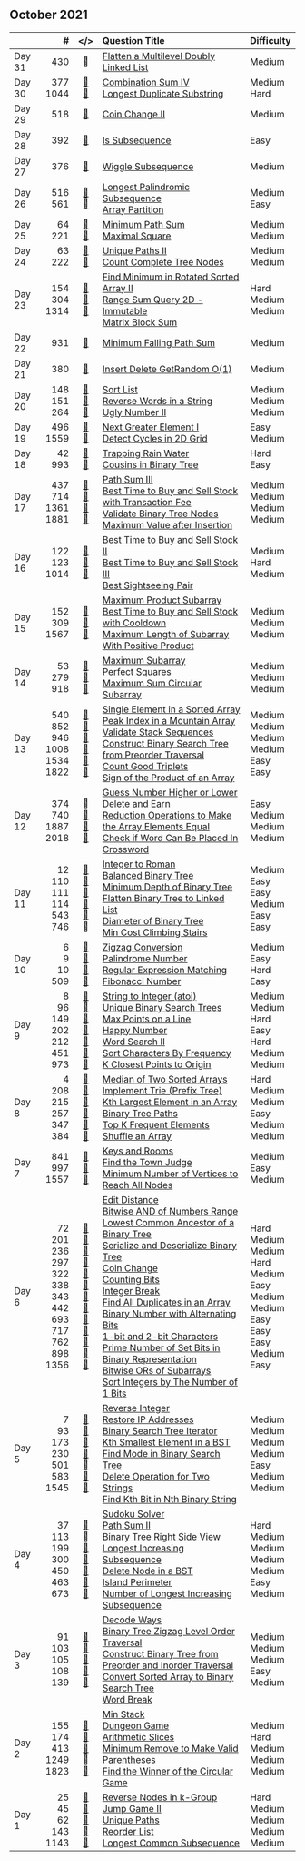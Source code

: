 ## October 2021

||#|</>|Question Title|Difficulty|
|:--|--:|:-:|:--|:--|
|Day 31|430|[📎](../src/q_401_450/q0430.cc)|[Flatten a Multilevel Doubly Linked List](https://leetcode.com/problems/flatten-a-multilevel-doubly-linked-list/)|Medium|
|Day 30|377<br>1044|[📎](../src/q_351_400/q0377.cc)<br>[📎](../src/q_1001_1050/q1044.cc)|[Combination Sum IV](https://leetcode.com/problems/combination-sum-iv/)<br>[Longest Duplicate Substring](https://leetcode.com/problems/longest-duplicate-substring/)|Medium<br>Hard|
|Day 29|518|[📎](../src/q_501_550/q0518.cc)|[Coin Change II](https://leetcode.com/problems/coin-change-ii/)|Medium|
|Day 28|392|[📎](../src/q_351_400/q0392.cc)|[Is Subsequence](https://leetcode.com/problems/is-subsequence/)|Easy|
|Day 27|376|[📎](../src/q_351_400/q0376.cc)|[Wiggle Subsequence](https://leetcode.com/problems/wiggle-subsequence/)|Medium|
|Day 26|516<br>561|[📎](../src/q_501_550/q0516.cc)<br>[📎](../src/q_551_600/q0561.cc)|[Longest Palindromic Subsequence](https://leetcode.com/problems/longest-palindromic-subsequence/)<br>[Array Partition](https://leetcode.com/problems/array-partition/)|Medium<br>Easy|
|Day 25|64<br>221|[📎](../src/q_51_100/q0064.cc)<br>[📎](../src/q_201_250/q0221.cc)|[Minimum Path Sum](https://leetcode.com/problems/minimum-path-sum/)<br>[Maximal Square](https://leetcode.com/problems/maximal-square/)|Medium<br>Medium|
|Day 24|63<br>222|[📎](../src/q_51_100/q0063.cc)<br>[📎](../src/q_201_250/q0222.cc)|[Unique Paths II](https://leetcode.com/problems/unique-paths-ii/)<br>[Count Complete Tree Nodes](https://leetcode.com/problems/count-complete-tree-nodes/)|Medium<br>Medium|
|Day 23|154<br>304<br>1314|[📎](../src/q_151_200/q0154.cc)<br>[📎](../src/q_301_350/q0304.cc)<br>[📎](../src/q_1301_1350/q1314.cc)|[Find Minimum in Rotated Sorted Array II](https://leetcode.com/problems/find-minimum-in-rotated-sorted-array-ii/)<br>[Range Sum Query 2D - Immutable](https://leetcode.com/problems/range-sum-query-2d-immutable/)<br>[Matrix Block Sum](https://leetcode.com/problems/matrix-block-sum/)|Hard<br>Medium<br>Medium|
|Day 22|931|[📎](../src/q_901_950/q0931.cc)|[Minimum Falling Path Sum](https://leetcode.com/problems/minimum-falling-path-sum/)|Medium|
|Day 21|380|[📎](../src/q_351_400/q0380.cc)|[Insert Delete GetRandom O(1)](https://leetcode.com/problems/insert-delete-getrandom-o1/)|Medium|
|Day 20|148<br>151<br>264|[📎](../src/q_101_150/q0148.cc)<br>[📎](../src/q_151_200/q0151.cc)<br>[📎](../src/q_251_300/q0264.cc)|[Sort List](https://leetcode.com/problems/sort-list/)<br>[Reverse Words in a String](https://leetcode.com/problems/reverse-words-in-a-string/)<br>[Ugly Number II](https://leetcode.com/problems/ugly-number-ii/)|Medium<br>Medium<br>Medium|
|Day 19|496<br>1559|[📎](../src/q_451_500/q0496.cc)<br>[📎](../src/q_1551_1600/q1559.cc)|[Next Greater Element I](https://leetcode.com/problems/next-greater-element-i/)<br>[Detect Cycles in 2D Grid](https://leetcode.com/problems/detect-cycles-in-2d-grid/)|Easy<br>Medium|
|Day 18|42<br>993|[📎](../src/q_1_50/q0042.cc)<br>[📎](../src/q_951_1000/q0993.cc)|[Trapping Rain Water](https://leetcode.com/problems/trapping-rain-water/)<br>[Cousins in Binary Tree](https://leetcode.com/problems/cousins-in-binary-tree/)|Hard<br>Easy|
|Day 17|437<br>714<br>1361<br>1881|[📎](../src/q_401_450/q0437.cc)<br>[📎](../src/q_701_750/q0714.cc)<br>[📎](../src/q_1351_1400/q1361.cc)<br>[📎](../src/q_1851_1900/q1881.cc)|[Path Sum III](https://leetcode.com/problems/path-sum-iii/)<br>[Best Time to Buy and Sell Stock with Transaction Fee](https://leetcode.com/problems/best-time-to-buy-and-sell-stock-with-transaction-fee/)<br>[Validate Binary Tree Nodes](https://leetcode.com/problems/validate-binary-tree-nodes/)<br>[Maximum Value after Insertion](https://leetcode.com/problems/maximum-value-after-insertion/)|Medium<br>Medium<br>Medium<br>Medium|
|Day 16|122<br>123<br>1014|[📎](../src/q_101_150/q0122.cc)<br>[📎](../src/q_101_150/q0123.cc)<br>[📎](../src/q_1001_1050/q1014.cc)|[Best Time to Buy and Sell Stock II](https://leetcode.com/problems/best-time-to-buy-and-sell-stock-ii/)<br>[Best Time to Buy and Sell Stock III](https://leetcode.com/problems/best-time-to-buy-and-sell-stock-iii/)<br>[Best Sightseeing Pair](https://leetcode.com/problems/best-sightseeing-pair/)|Medium<br>Hard<br>Medium|
|Day 15|152<br>309<br>1567|[📎](../src/q_151_200/q0152.cc)<br>[📎](../src/q_301_350/q0309.cc)<br>[📎](../src/q_1551_1600/q1567.cc)|[Maximum Product Subarray](https://leetcode.com/problems/maximum-product-subarray/)<br>[Best Time to Buy and Sell Stock with Cooldown](https://leetcode.com/problems/best-time-to-buy-and-sell-stock-with-cooldown/)<br>[Maximum Length of Subarray With Positive Product](https://leetcode.com/problems/maximum-length-of-subarray-with-positive-product/)|Medium<br>Medium<br>Medium|
|Day 14|53<br>279<br>918|[📎](../src/q_51_100/q0053.cc)<br>[📎](../src/q_251_300/q0279.cc)<br>[📎](../src/q_901_950/q0918.cc)|[Maximum Subarray](https://leetcode.com/problems/maximum-subarray/)<br>[Perfect Squares](https://leetcode.com/problems/perfect-squares/)<br>[Maximum Sum Circular Subarray](https://leetcode.com/problems/maximum-sum-circular-subarray/)|Medium<br>Medium<br>Medium|
|Day 13|540<br>852<br>946<br>1008<br>1534<br>1822|[📎](../src/q_501_550/q0540.cc)<br>[📎](../src/q_851_900/q0852.cc)<br>[📎](../src/q_901_950/q0946.cc)<br>[📎](../src/q_1001_1050/q1008.cc)<br>[📎](../src/q_1501_1550/q1534.cc)<br>[📎](../src/q_1801_1850/q1822.cc)|[Single Element in a Sorted Array](https://leetcode.com/problems/single-element-in-a-sorted-array/)<br>[Peak Index in a Mountain Array](https://leetcode.com/problems/peak-index-in-a-mountain-array/)<br>[Validate Stack Sequences](https://leetcode.com/problems/validate-stack-sequences/)<br>[Construct Binary Search Tree from Preorder Traversal](https://leetcode.com/problems/construct-binary-search-tree-from-preorder-traversal/)<br>[Count Good Triplets](https://leetcode.com/problems/count-good-triplets/)<br>[Sign of the Product of an Array](https://leetcode.com/problems/sign-of-the-product-of-an-array/)|Medium<br>Medium<br>Medium<br>Medium<br>Easy<br>Easy|
|Day 12|374<br>740<br>1887<br>2018|[📎](../src/q_351_400/q0374.cc)<br>[📎](../src/q_701_750/q0740.cc)<br>[📎](../src/q_1851_1900/q1887.cc)<br>[📎](../src/q_2001_2050/q2018.cc)|[Guess Number Higher or Lower](https://leetcode.com/problems/guess-number-higher-or-lower/)<br>[Delete and Earn](https://leetcode.com/problems/delete-and-earn/)<br>[Reduction Operations to Make the Array Elements Equal](https://leetcode.com/problems/reduction-operations-to-make-the-array-elements-equal/)<br>[Check if Word Can Be Placed In Crossword](https://leetcode.com/problems/check-if-word-can-be-placed-in-crossword/)|Easy<br>Medium<br>Medium<br>Medium|
|Day 11|12<br>110<br>111<br>114<br>543<br>746|[📎](../src/q_1_50/q0012.cc)<br>[📎](../src/q_101_150/q0110.cc)<br>[📎](../src/q_101_150/q0111.cc)<br>[📎](../src/q_101_150/q0114.cc)<br>[📎](../src/q_501_550/q0543.cc)<br>[📎](../src/q_701_750/q0746.cc)|[Integer to Roman](https://leetcode.com/problems/integer-to-roman/)<br>[Balanced Binary Tree](https://leetcode.com/problems/balanced-binary-tree/)<br>[Minimum Depth of Binary Tree](https://leetcode.com/problems/minimum-depth-of-binary-tree/)<br>[Flatten Binary Tree to Linked List](https://leetcode.com/problems/flatten-binary-tree-to-linked-list/)<br>[Diameter of Binary Tree](https://leetcode.com/problems/diameter-of-binary-tree/)<br>[Min Cost Climbing Stairs](https://leetcode.com/problems/min-cost-climbing-stairs/)|Medium<br>Easy<br>Easy<br>Medium<br>Easy<br>Easy|
|Day 10|6<br>9<br>10<br>509|[📎](../src/q_1_50/q0006.cc)<br>[📎](../src/q_1_50/q0009.cc)<br>[📎](../src/q_1_50/q0010.cc)<br>[📎](../src/q_501_550/q0509.cc)|[Zigzag Conversion](https://leetcode.com/problems/zigzag-conversion/)<br>[Palindrome Number](https://leetcode.com/problems/palindrome-number/)<br>[Regular Expression Matching](https://leetcode.com/problems/regular-expression-matching/)<br>[Fibonacci Number](https://leetcode.com/problems/fibonacci-number/)|Medium<br>Easy<br>Hard<br>Easy|
|Day 9|8<br>96<br>149<br>202<br>212<br>451<br>973|[📎](../src/q_1_50/q0008.cc)<br>[📎](../src/q_51_100/q0096.cc)<br>[📎](../src/q_101_150/q0149.cc)<br>[📎](../src/q_201_250/q0202.cc)<br>[📎](../src/q_201_250/q0212.cc)<br>[📎](../src/q_451_500/q0451.cc)<br>[📎](../src/q_951_1000/q0973.cc)|[String to Integer (atoi)](https://leetcode.com/problems/string-to-integer-atoi/)<br>[Unique Binary Search Trees](https://leetcode.com/problems/unique-binary-search-trees/)<br>[Max Points on a Line](https://leetcode.com/problems/max-points-on-a-line/)<br>[Happy Number](https://leetcode.com/problems/happy-number/)<br>[Word Search II](https://leetcode.com/problems/word-search-ii/)<br>[Sort Characters By Frequency](https://leetcode.com/problems/sort-characters-by-frequency/)<br>[K Closest Points to Origin](https://leetcode.com/problems/k-closest-points-to-origin/)|Medium<br>Medium<br>Hard<br>Easy<br>Hard<br>Medium<br>Medium|
|Day 8|4<br>208<br>215<br>257<br>347<br>384|[📎](../src/q_1_50/q0004.cc)<br>[📎](../src/q_201_250/q0208.cc)<br>[📎](../src/q_201_250/q0215.cc)<br>[📎](../src/q_251_300/q0257.cc)<br>[📎](../src/q_301_350/q0347.cc)<br>[📎](../src/q_351_400/q0384.cc)|[Median of Two Sorted Arrays](https://leetcode.com/problems/median-of-two-sorted-arrays/)<br>[Implement Trie (Prefix Tree)](https://leetcode.com/problems/implement-trie-prefix-tree/)<br>[Kth Largest Element in an Array](https://leetcode.com/problems/kth-largest-element-in-an-array/)<br>[Binary Tree Paths](https://leetcode.com/problems/binary-tree-paths/)<br>[Top K Frequent Elements](https://leetcode.com/problems/top-k-frequent-elements/)<br>[Shuffle an Array](https://leetcode.com/problems/shuffle-an-array/)|Hard<br>Medium<br>Medium<br>Easy<br>Medium<br>Medium|
|Day 7|841<br>997<br>1557|[📎](../src/q_801_850/q0841.cc)<br>[📎](../src/q_951_1000/q0997.cc)<br>[📎](../src/q_1551_1600/q1557.cc)|[Keys and Rooms](https://leetcode.com/problems/keys-and-rooms/)<br>[Find the Town Judge](https://leetcode.com/problems/find-the-town-judge/)<br>[Minimum Number of Vertices to Reach All Nodes](https://leetcode.com/problems/minimum-number-of-vertices-to-reach-all-nodes/)|Medium<br>Easy<br>Medium|
|Day 6|72<br>201<br>236<br>297<br>322<br>338<br>343<br>442<br>693<br>717<br>762<br>898<br>1356|[📎](../src/q_51_100/q0072.cc)<br>[📎](../src/q_201_250/q0201.cc)<br>[📎](../src/q_201_250/q0236.cc)<br>[📎](../src/q_251_300/q0297.cc)<br>[📎](../src/q_301_350/q0322.cc)<br>[📎](../src/q_301_350/q0338.cc)<br>[📎](../src/q_301_350/q0343.cc)<br>[📎](../src/q_401_450/q0442.cc)<br>[📎](../src/q_651_700/q0693.cc)<br>[📎](../src/q_701_750/q0717.cc)<br>[📎](../src/q_751_800/q0762.cc)<br>[📎](../src/q_851_900/q0898.cc)<br>[📎](../src/q_1351_1400/q1356.cc)|[Edit Distance](https://leetcode.com/problems/edit-distance/)<br>[Bitwise AND of Numbers Range](https://leetcode.com/problems/bitwise-and-of-numbers-range/)<br>[Lowest Common Ancestor of a Binary Tree](https://leetcode.com/problems/lowest-common-ancestor-of-a-binary-tree/)<br>[Serialize and Deserialize Binary Tree](https://leetcode.com/problems/serialize-and-deserialize-binary-tree/)<br>[Coin Change](https://leetcode.com/problems/coin-change/)<br>[Counting Bits](https://leetcode.com/problems/counting-bits/)<br>[Integer Break](https://leetcode.com/problems/integer-break/)<br>[Find All Duplicates in an Array](https://leetcode.com/problems/find-all-duplicates-in-an-array/)<br>[Binary Number with Alternating Bits](https://leetcode.com/problems/binary-number-with-alternating-bits/)<br>[1-bit and 2-bit Characters](https://leetcode.com/problems/1-bit-and-2-bit-characters/)<br>[Prime Number of Set Bits in Binary Representation](https://leetcode.com/problems/prime-number-of-set-bits-in-binary-representation/)<br>[Bitwise ORs of Subarrays](https://leetcode.com/problems/bitwise-ors-of-subarrays/)<br>[Sort Integers by The Number of 1 Bits](https://leetcode.com/problems/sort-integers-by-the-number-of-1-bits/)|Hard<br>Medium<br>Medium<br>Hard<br>Medium<br>Easy<br>Medium<br>Medium<br>Easy<br>Easy<br>Easy<br>Medium<br>Easy|
|Day 5|7<br>93<br>173<br>230<br>501<br>583<br>1545|[📎](../src/q_1_50/q0007.cc)<br>[📎](../src/q_51_100/q0093.cc)<br>[📎](../src/q_151_200/q0173.cc)<br>[📎](../src/q_201_250/q0230.cc)<br>[📎](../src/q_501_550/q0501.cc)<br>[📎](../src/q_551_600/q0583.cc)<br>[📎](../src/q_1501_1550/q1545.cc)|[Reverse Integer](https://leetcode.com/problems/reverse-integer/)<br>[Restore IP Addresses](https://leetcode.com/problems/restore-ip-addresses/)<br>[Binary Search Tree Iterator](https://leetcode.com/problems/binary-search-tree-iterator/)<br>[Kth Smallest Element in a BST](https://leetcode.com/problems/kth-smallest-element-in-a-bst/)<br>[Find Mode in Binary Search Tree](https://leetcode.com/problems/find-mode-in-binary-search-tree/)<br>[Delete Operation for Two Strings](https://leetcode.com/problems/delete-operation-for-two-strings/)<br>[Find Kth Bit in Nth Binary String](https://leetcode.com/problems/find-kth-bit-in-nth-binary-string/)|Medium<br>Medium<br>Medium<br>Medium<br>Easy<br>Medium<br>Medium|
|Day 4|37<br>113<br>199<br>300<br>450<br>463<br>673|[📎](../src/q_1_50/q0037.cc)<br>[📎](../src/q_101_150/q0113.cc)<br>[📎](../src/q_151_200/q0199.cc)<br>[📎](../src/q_251_300/q0300.cc)<br>[📎](../src/q_401_450/q0450.cc)<br>[📎](../src/q_451_500/q0463.cc)<br>[📎](../src/q_651_700/q0673.cc)|[Sudoku Solver](https://leetcode.com/problems/sudoku-solver/)<br>[Path Sum II](https://leetcode.com/problems/path-sum-ii/)<br>[Binary Tree Right Side View](https://leetcode.com/problems/binary-tree-right-side-view/)<br>[Longest Increasing Subsequence](https://leetcode.com/problems/longest-increasing-subsequence/)<br>[Delete Node in a BST](https://leetcode.com/problems/delete-node-in-a-bst/)<br>[Island Perimeter](https://leetcode.com/problems/island-perimeter/)<br>[Number of Longest Increasing Subsequence](https://leetcode.com/problems/number-of-longest-increasing-subsequence/)|Hard<br>Medium<br>Medium<br>Medium<br>Medium<br>Easy<br>Medium|
|Day 3|91<br>103<br>105<br>108<br>139|[📎](../src/q_51_100/q0091.cc)<br>[📎](../src/q_101_150/q0103.cc)<br>[📎](../src/q_101_150/q0105.cc)<br>[📎](../src/q_101_150/q0108.cc)<br>[📎](../src/q_101_150/q0139.cc)|[Decode Ways](https://leetcode.com/problems/decode-ways/)<br>[Binary Tree Zigzag Level Order Traversal](https://leetcode.com/problems/binary-tree-zigzag-level-order-traversal/)<br>[Construct Binary Tree from Preorder and Inorder Traversal](https://leetcode.com/problems/construct-binary-tree-from-preorder-and-inorder-traversal/)<br>[Convert Sorted Array to Binary Search Tree](https://leetcode.com/problems/convert-sorted-array-to-binary-search-tree/)<br>[Word Break](https://leetcode.com/problems/word-break/)|Medium<br>Medium<br>Medium<br>Easy<br>Medium|
|Day 2|155<br>174<br>413<br>1249<br>1823|[📎](../src/q_151_200/q0155.cc)<br>[📎](../src/q_151_200/q0174.cc)<br>[📎](../src/q_401_450/q0413.cc)<br>[📎](../src/q_1201_1250/q1249.cc)<br>[📎](../src/q_1801_1850/q1823.cc)|[Min Stack](https://leetcode.com/problems/min-stack/)<br>[Dungeon Game](https://leetcode.com/problems/dungeon-game/)<br>[Arithmetic Slices](https://leetcode.com/problems/arithmetic-slices/)<br>[Minimum Remove to Make Valid Parentheses](https://leetcode.com/problems/minimum-remove-to-make-valid-parentheses/)<br>[Find the Winner of the Circular Game](https://leetcode.com/problems/find-the-winner-of-the-circular-game/)|Medium<br>Hard<br>Medium<br>Medium<br>Medium|
|Day 1|25<br>45<br>62<br>143<br>1143|[📎](../src/q_1_50/q0025.cc)<br>[📎](../src/q_1_50/q0045.cc)<br>[📎](../src/q_51_100/q0062.cc)<br>[📎](../src/q_101_150/q0143.cc)<br>[📎](../src/q_1101_1150/q1143.cc)|[Reverse Nodes in k-Group](https://leetcode.com/problems/reverse-nodes-in-k-group/)<br>[Jump Game II](https://leetcode.com/problems/jump-game-ii/)<br>[Unique Paths](https://leetcode.com/problems/unique-paths/)<br>[Reorder List](https://leetcode.com/problems/reorder-list/)<br>[Longest Common Subsequence](https://leetcode.com/problems/longest-common-subsequence/)|Hard<br>Medium<br>Medium<br>Medium<br>Medium|

